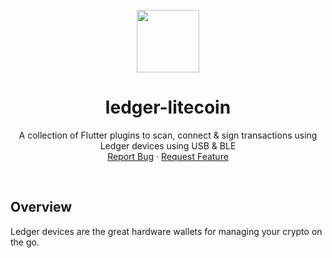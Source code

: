 <br />
<div align="center">
  <a href="https://www.ledger.com/">
    <img src="https://cdn1.iconfinder.com/data/icons/minicons-4/64/ledger-512.png" width="100"/>
  </a>

<h1 align="center">ledger-litecoin</h1>

<p align="center">
    A collection of Flutter plugins to scan, connect & sign transactions using Ledger devices using USB & BLE
    <br />
    <a href="https://github.com/cake-tech/ledger-flutter-plus-plugins/issues">Report Bug</a>
    · <a href="https://github.com/cake-tech/ledger-flutter-plus-plugins/issues">Request Feature</a>
  </p>
</div>
<br/>

## Overview

Ledger devices are the great hardware wallets for managing your crypto on the go.
